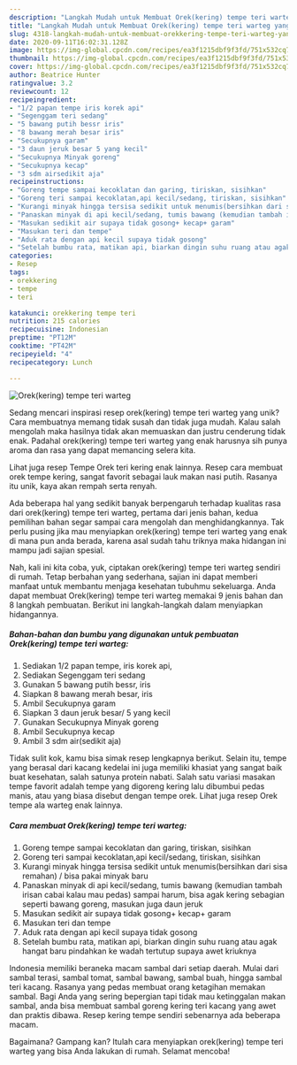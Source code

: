 ```yaml
---
description: "Langkah Mudah untuk Membuat Orek(kering) tempe teri warteg yang Enak"
title: "Langkah Mudah untuk Membuat Orek(kering) tempe teri warteg yang Enak"
slug: 4318-langkah-mudah-untuk-membuat-orekkering-tempe-teri-warteg-yang-enak
date: 2020-09-11T16:02:31.128Z
image: https://img-global.cpcdn.com/recipes/ea3f1215dbf9f3fd/751x532cq70/orekkering-tempe-teri-warteg-foto-resep-utama.jpg
thumbnail: https://img-global.cpcdn.com/recipes/ea3f1215dbf9f3fd/751x532cq70/orekkering-tempe-teri-warteg-foto-resep-utama.jpg
cover: https://img-global.cpcdn.com/recipes/ea3f1215dbf9f3fd/751x532cq70/orekkering-tempe-teri-warteg-foto-resep-utama.jpg
author: Beatrice Hunter
ratingvalue: 3.2
reviewcount: 12
recipeingredient:
- "1/2 papan tempe iris korek api"
- "Segenggam teri sedang"
- "5 bawang putih bessr iris"
- "8 bawang merah besar iris"
- "Secukupnya garam"
- "3 daun jeruk besar 5 yang kecil"
- "Secukupnya Minyak goreng"
- "Secukupnya kecap"
- "3 sdm airsedikit aja"
recipeinstructions:
- "Goreng tempe sampai kecoklatan dan garing, tiriskan, sisihkan"
- "Goreng teri sampai kecoklatan,api kecil/sedang, tiriskan, sisihkan"
- "Kurangi minyak hingga tersisa sedikit untuk menumis(bersihkan dari sisa remahan) / bisa pakai minyak baru"
- "Panaskan minyak di api kecil/sedang, tumis bawang (kemudian tambah irisan cabai kalau mau pedas) sampai harum, bisa agak kering sebagian seperti bawang goreng, masukan juga daun jeruk"
- "Masukan sedikit air supaya tidak gosong+ kecap+ garam"
- "Masukan teri dan tempe"
- "Aduk rata dengan api kecil supaya tidak gosong"
- "Setelah bumbu rata, matikan api, biarkan dingin suhu ruang atau agak hangat baru pindahkan ke wadah tertutup supaya awet kriuknya"
categories:
- Resep
tags:
- orekkering
- tempe
- teri

katakunci: orekkering tempe teri 
nutrition: 215 calories
recipecuisine: Indonesian
preptime: "PT12M"
cooktime: "PT42M"
recipeyield: "4"
recipecategory: Lunch

---
```



![Orek(kering) tempe teri warteg](https://img-global.cpcdn.com/recipes/ea3f1215dbf9f3fd/751x532cq70/orekkering-tempe-teri-warteg-foto-resep-utama.jpg)

Sedang mencari inspirasi resep orek(kering) tempe teri warteg yang unik? Cara membuatnya memang tidak susah dan tidak juga mudah. Kalau salah mengolah maka hasilnya tidak akan memuaskan dan justru cenderung tidak enak. Padahal orek(kering) tempe teri warteg yang enak harusnya sih punya aroma dan rasa yang dapat memancing selera kita.

Lihat juga resep Tempe Orek teri kering enak lainnya. Resep cara membuat orek tempe kering, sangat favorit sebagai lauk makan nasi putih. Rasanya itu unik, kaya akan rempah serta renyah.

Ada beberapa hal yang sedikit banyak berpengaruh terhadap kualitas rasa dari orek(kering) tempe teri warteg, pertama dari jenis bahan, kedua pemilihan bahan segar sampai cara mengolah dan menghidangkannya. Tak perlu pusing jika mau menyiapkan orek(kering) tempe teri warteg yang enak di mana pun anda berada, karena asal sudah tahu triknya maka hidangan ini mampu jadi sajian spesial.


Nah, kali ini kita coba, yuk, ciptakan orek(kering) tempe teri warteg sendiri di rumah. Tetap berbahan yang sederhana, sajian ini dapat memberi manfaat untuk membantu menjaga kesehatan tubuhmu sekeluarga. Anda dapat membuat Orek(kering) tempe teri warteg memakai 9 jenis bahan dan 8 langkah pembuatan. Berikut ini langkah-langkah dalam menyiapkan hidangannya.

<!--inarticleads1-->

##### Bahan-bahan dan bumbu yang digunakan untuk pembuatan Orek(kering) tempe teri warteg:

1. Sediakan 1/2 papan tempe, iris korek api,
1. Sediakan Segenggam teri sedang
1. Gunakan 5 bawang putih bessr, iris
1. Siapkan 8 bawang merah besar, iris
1. Ambil Secukupnya garam
1. Siapkan 3 daun jeruk besar/ 5 yang kecil
1. Gunakan Secukupnya Minyak goreng
1. Ambil Secukupnya kecap
1. Ambil 3 sdm air(sedikit aja)


Tidak sulit kok, kamu bisa simak resep lengkapnya berikut. Selain itu, tempe yang berasal dari kacang kedelai ini juga memiliki khasiat yang sangat baik buat kesehatan, salah satunya protein nabati. Salah satu variasi masakan tempe favorit adalah tempe yang digoreng kering lalu dibumbui pedas manis, atau yang biasa disebut dengan tempe orek. Lihat juga resep Orek tempe ala warteg enak lainnya. 

<!--inarticleads2-->

##### Cara membuat Orek(kering) tempe teri warteg:

1. Goreng tempe sampai kecoklatan dan garing, tiriskan, sisihkan
1. Goreng teri sampai kecoklatan,api kecil/sedang, tiriskan, sisihkan
1. Kurangi minyak hingga tersisa sedikit untuk menumis(bersihkan dari sisa remahan) / bisa pakai minyak baru
1. Panaskan minyak di api kecil/sedang, tumis bawang (kemudian tambah irisan cabai kalau mau pedas) sampai harum, bisa agak kering sebagian seperti bawang goreng, masukan juga daun jeruk
1. Masukan sedikit air supaya tidak gosong+ kecap+ garam
1. Masukan teri dan tempe
1. Aduk rata dengan api kecil supaya tidak gosong
1. Setelah bumbu rata, matikan api, biarkan dingin suhu ruang atau agak hangat baru pindahkan ke wadah tertutup supaya awet kriuknya


Indonesia memiliki beraneka macam sambal dari setiap daerah. Mulai dari sambal terasi, sambal tomat, sambal bawang, sambal buah, hingga sambal teri kacang. Rasanya yang pedas membuat orang ketagihan memakan sambal. Bagi Anda yang sering bepergian tapi tidak mau ketinggalan makan sambal, anda bisa membuat sambal goreng kering teri kacang yang awet dan praktis dibawa. Resep kering tempe sendiri sebenarnya ada beberapa macam. 

Bagaimana? Gampang kan? Itulah cara menyiapkan orek(kering) tempe teri warteg yang bisa Anda lakukan di rumah. Selamat mencoba!
